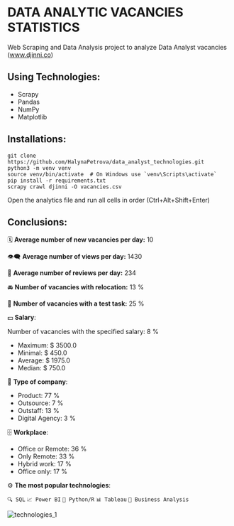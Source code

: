 #  DATA ANALYTIC VACANCIES STATISTICS

Web Scraping and Data Analysis project to analyze Data Analyst vacancies (www.djinni.co)

## Using Technologies:

- Scrapy
- Pandas
- NumPy
- Matplotlib

## Installations:
```
git clone https://github.com/HalynaPetrova/data_analyst_technologies.git  
python3 -m venv venv  
source venv/bin/activate  # On Windows use `venv\Scripts\activate`  
pip install -r requirements.txt  
scrapy crawl djinni -O vacancies.csv  
```
Open the analytics file and run all cells in order (Ctrl+Alt+Shift+Enter)

## Сonclusions:

🗓️ __Average number of new vacancies per day:__ 10  

👁️‍🗨️ __Average number of views per day:__  1430  

💬 __Average number of reviews per day:__  234  

🚘 __Number of vacancies with relocation:__  13 %  

📄 __Number of vacancies with a test task:__  25 %  

💵 __Salary__:  

Number of vacancies with the specified salary: 8 %  
- Maximum:  $ 3500.0  
- Minimal:  $ 450.0 
- Average:  $ 1975.0  
- Median:  $ 750.0  

🏢 __Type of company__: 
- Product:  77 %  
- Outsource:  7 %
- Outstaff: 13 %
- Digital Agency: 3 %

🗄️ __Workplace__: 
- Office or Remote:  36 %  
- Only Remote:  33 %
- Hybrid work: 17 %
- Office only: 17 %

⚙️ __The most popular technologies__: 

`🔍 SQL` `📈 Power BI` `🐍 Python/R` `📊 Tableau` `🎯 Business Analysis`

![technologies_1](https://github.com/HalynaPetrova/data_analyst_technologies/assets/92261713/1a59b129-3cb2-4ac9-a20a-5efdc79b071b)
